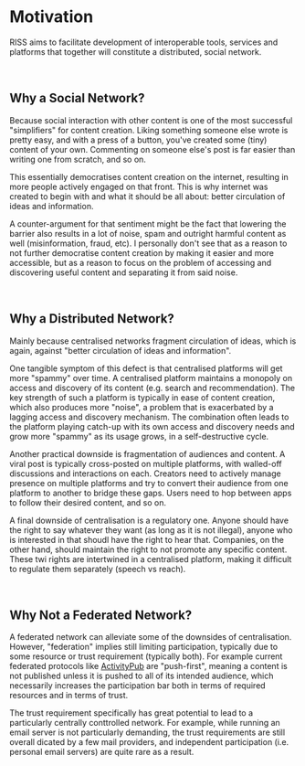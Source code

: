 # Motivation

RISS aims to facilitate development of interoperable tools, services and platforms that together will constitute a distributed, social network. 

<br>

## Why a Social Network?

Because social interaction with other content is one of the most successful "simplifiers" for content creation. Liking something someone else wrote is pretty easy, and with a press of a button, you've created some (tiny) content of your own. Commenting on someone else's post is far easier than writing one from scratch, and so on.

This essentially democratises content creation on the internet, resulting in more people actively engaged on that front. This is why internet was created to begin with and what it should be all about: better circulation of ideas and information.

A counter-argument for that sentiment might be the fact that lowering the barrier also results in a lot of noise, spam and outright harmful content as well (misinformation, fraud, etc). I personally don't see that as a reason to not further democratise content creation by making it easier and more accessible, but as a reason to focus on the problem of accessing and discovering useful content and separating it from said noise.

<br>

## Why a Distributed Network?

Mainly because centralised networks fragment circulation of ideas, which is again, against "better circulation of ideas and information".

One tangible symptom of this defect is that centralised platforms will get more "spammy" over time. A centralised platform maintains a monopoly on access and discovery of its content (e.g. search and recommendation). The key strength of such a platform is typically in ease of content creation, which also produces more "noise", a problem that is exacerbated by a lagging access and discovery mechanism. The combination often leads to the platform playing catch-up with its own access and discovery needs and grow more "spammy" as its usage grows, in a self-destructive cycle.

Another practical downside is fragmentation of audiences and content. A viral post is typically cross-posted on multiple platforms, with walled-off discussions and interactions on each. Creators need to actively manage presence on multiple platforms and try to convert their audience from one platform to another to bridge these gaps. Users need to hop between apps to follow their desired content, and so on.

A final downside of centralisation is a regulatory one. Anyone should have the right to say whatever they want (as long as it is not illegal), anyone who is interested in that shoudl have the right to hear that. Companies, on the other hand, should maintain the right to not promote any specific content. These twi rights are intertwined in a centralised platform, making it difficult to regulate them separately (speech vs reach).

<br>

## Why Not a Federated Network?

A federated network can alleviate some of the downsides of centralisation. However, "federation" implies still limiting participation, typically due to some resource or trust requirement (typically both). For example current federated protocols like [ActivityPub][activity-pub] are "push-first", meaning a content is not published unless it is pushed to all of its intended audience, which necessarily increases the participation bar both in terms of required resources and in terms of trust.

The trust requirement specifically has great potential to lead to a particularly centrally conttrolled network. For example, while running an email server is not particularly demanding, the trust requirements are still overall dicated by a few mail providers, and independent participation (i.e. personal email servers) are quite rare as a result.

[activity-pub]: https://www.w3.org/TR/activitypub/
